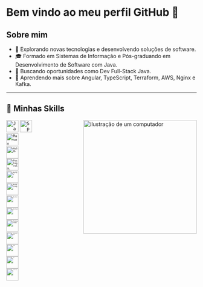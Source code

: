 # Bem vindo ao meu perfil GitHub 👋

## Sobre mim

- 🤔 Explorando novas tecnologias e desenvolvendo soluções de software.
- 🎓 Formado em Sistemas de Informação e Pós-graduando em Desenvolvimento de Software com Java.
- 💼 Buscando oportunidades como Dev Full-Stack Java.
- 🌱 Aprendendo mais sobre Angular, TypeScript, Terraform, AWS, Nginx e Kafka.

---

## 🚀 Minhas Skills

<img src="https://raw.githubusercontent.com/MicaelliMedeiros/micaellimedeiros/master/image/computer-illustration.png" alt="ilustração de um computador" min-width="300px" max-width="300px" width="300px" align="right">

<code><img height="32" src="" alt="Java"/></code>
<code><img height="32" src="" alt="SpringBoot"/><code>
<code><img height="32" src="" alt="Maven"/><code>
<code><img height="32" src="" alt="MySQL"/></code>
<code><img height="32" src="" alt="PostegreSQL"/><code>
<code><img height="32" src="" alt="MySQL"/></code>
<code><img height="32" src="" alt="RabbitMQ"/><code>
<code><img height="32" src="" alt="Docker"/></code>
<code><img height="32" src="" alt="Github"/></code>
<code><img height="32" src="" alt="PostegreSQL"/><code>
<code><img height="32" src="" alt="PostegreSQL"/><code>
<code><img height="32" src="" alt="HTML5"/></code>
<code><img height="32" src="" alt="CSS"/></code>
<code><img height="32" src="" alt="JavaScript"/><code>
